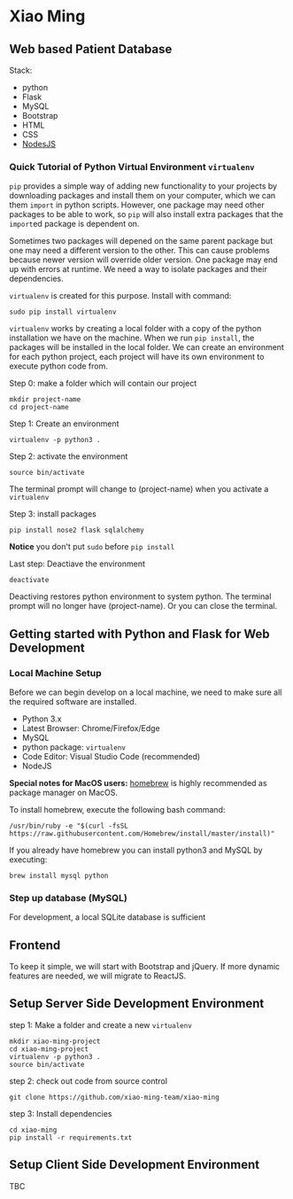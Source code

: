 # Xiao Ming

## Web based Patient Database

Stack:
 * python
 * Flask
 * MySQL
 * Bootstrap
 * HTML
 * CSS
 * [NodesJS](https://nodejs.org/en/)

### Quick Tutorial of Python Virtual Environment `virtualenv`
`pip` provides a simple way of adding new functionality to your projects by downloading packages and install them on your computer, which we can them `import` in python scripts. However, one package may need other packages to be able to work, so `pip` will also install extra packages that the `import`ed package is dependent on.

 Sometimes two packages will depened on the same parent package but one may need a different version to the other. This can cause problems because newer version will override older version. One package may end up with errors at runtime. We need a way to isolate packages and their dependencies.

 `virtualenv` is created for this purpose.
 Install with command:

    sudo pip install virtualenv

`virtualenv` works by creating a local folder with a copy of the python installation we have on the machine. When we run `pip install`, the packages will be installed in the local folder. We can create an environment for each python project, each project will have its own environment to execute python code from.

Step 0: make a folder which will contain our project

    mkdir project-name
    cd project-name

Step 1: Create an environment 

    virtualenv -p python3 .

Step 2: activate the environment

    source bin/activate

The terminal prompt will change to (project-name) when you activate a `virtualenv`

Step 3: install packages

    pip install nose2 flask sqlalchemy

**Notice** you don't put `sudo` before `pip install`

Last step: Deactiave the environment 

    deactivate

Deactiving restores python environment to system python. The terminal prompt will no longer have (project-name). Or you can close the terminal.


## Getting started with Python and Flask for Web Development

### Local Machine Setup

Before we can begin develop on a local machine, we need to make sure all the required software are installed.

* Python 3.x
* Latest Browser: Chrome/Firefox/Edge
* MySQL
* python package: `virtualenv`
* Code Editor: Visual Studio Code (recommended)
* NodeJS 

**Special notes for MacOS users:** [homebrew](https://brew.sh/) is highly recommended as package manager on MacOS.

To install homebrew, execute the following bash command:

    /usr/bin/ruby -e "$(curl -fsSL https://raw.githubusercontent.com/Homebrew/install/master/install)"


If you already have homebrew you can install python3 and MySQL by executing:

    brew install mysql python

### Step up database (MySQL)

For development, a local SQLite database is sufficient

## Frontend
To keep it simple, we will start with Bootstrap and jQuery. If more dynamic features are needed, we will migrate to ReactJS.


## Setup Server Side Development Environment

step 1: Make a folder and create a new `virtualenv`

    mkdir xiao-ming-project
    cd xiao-ming-project
    virtualenv -p python3 .
    source bin/activate

step 2: check out code from source control

    git clone https://github.com/xiao-ming-team/xiao-ming

step 3: Install dependencies

    cd xiao-ming
    pip install -r requirements.txt

## Setup Client Side Development Environment

TBC